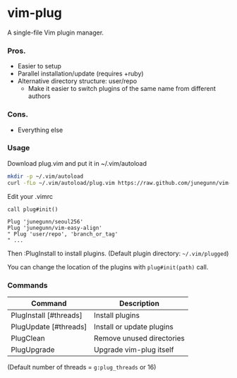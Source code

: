 vim-plug
========

A single-file Vim plugin manager.

### Pros.

- Easier to setup
- Parallel installation/update (requires +ruby)
- Alternative directory structure: user/repo
  - Make it easier to switch plugins of the same name from different authors

### Cons.

- Everything else

### Usage

Download plug.vim and put it in ~/.vim/autoload

```sh
mkdir -p ~/.vim/autoload
curl -fLo ~/.vim/autoload/plug.vim https://raw.github.com/junegunn/vim-plug/master/plug.vim
```

Edit your .vimrc

```vim
call plug#init()

Plug 'junegunn/seoul256'
Plug 'junegunn/vim-easy-align'
" Plug 'user/repo', 'branch_or_tag'
" ...
```

Then :PlugInstall to install plugins. (Default plugin directory: `~/.vim/plugged`)

You can change the location of the plugins with `plug#init(path)` call.

### Commands

| Command                | Description               |
| ---------------------- | ------------------------- |
| PlugInstall [#threads] | Install plugins           |
| PlugUpdate  [#threads] | Install or update plugins |
| PlugClean              | Remove unused directories |
| PlugUpgrade            | Upgrade vim-plug itself   |

(Default number of threads = `g:plug_threads` or 16)

